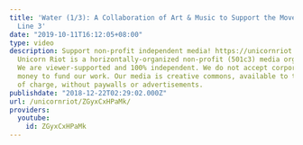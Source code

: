```yaml
---
title: 'Water (1/3): A Collaboration of Art & Music to Support the Movement Against
  Line 3'
date: "2019-10-11T16:12:05+08:00"
type: video
description: Support non-profit independent media! https://unicornriot.ninja/support-our-work/
  Unicorn Riot is a horizontally-organized non-profit (501c3) media organization.
  We are viewer-supported and 100% independent. We do not accept corporate or government
  money to fund our work. Our media is creative commons, available to the public free
  of charge, without paywalls or advertisements.
publishdate: "2018-12-22T02:29:02.000Z"
url: /unicornriot/ZGyxCxHPaMk/
providers:
  youtube:
    id: ZGyxCxHPaMk
---
```

